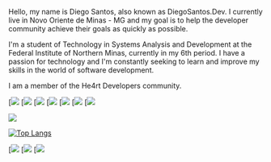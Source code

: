 <p>Hello, my name is Diego Santos, also known as DiegoSantos.Dev. I currently live in Novo Oriente de Minas - MG and my goal is to help the developer community achieve their goals as quickly as possible.</p>

<p>I'm a student of Technology in Systems Analysis and Development at the Federal Institute of Northern Minas, currently in my 6th period. I have a passion for technology and I'm constantly seeking to learn and improve my skills in the world of software development.</p>

<p>I am a member of the He4rt Developers community.</p>



[![](https://img.shields.io/badge/HTML-239120?style=for-the-badge&logo=html5&logoColor=white)
[![](https://img.shields.io/badge/CSS-239120?&style=for-the-badge&logo=css3&logoColor=white)
[![](https://img.shields.io/badge/JavaScript-F7DF1E?style=for-the-badge&logo=javascript&logoColor=black)
[![](https://img.shields.io/badge/Node.js-43853D?style=for-the-badge&logo=node.js&logoColor=white)
[![](https://img.shields.io/badge/Python-14354C?style=for-the-badge&logo=python&logoColor=white)
[![](https://img.shields.io/badge/PHP-777BB4?style=for-the-badge&logo=php&logoColor=white)
[![](https://img.shields.io/badge/React-20232A?style=for-the-badge&logo=react&logoColor=61DAFB)



<picture>
<source 
  srcset="https://github-readme-stats.vercel.app/api?username=Diegodevops26&show_icons=true&theme=dark"
  media="(prefers-color-scheme: dark)"
/>
<source
  srcset="https://github-readme-stats.vercel.app/api?username=Diegodevops26&show_icons=true"
  media="(prefers-color-scheme: light), (prefers-color-scheme: no-preference)"
/>
<img src="https://github-readme-stats.vercel.app/api?username=Diegodevops26&show_icons=true" />
</picture>


[![Top Langs](https://github-readme-stats.vercel.app/api/top-langs/?username=Diegodevops26&layout=compact)](https://github.com/anuraghazra/github-readme-stats)


[![](https://img.shields.io/badge/LinkedIn-0077B5?style=for-the-badge&logo=linkedin&logoColor=white)
[![](https://img.shields.io/badge/GitHub-100000?style=for-the-badge&logo=github&logoColor=white)
[![](https://img.shields.io/badge/Twitter-1DA1F2?style=for-the-badge&logo=twitter&logoColor=white)




